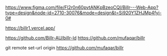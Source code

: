 https://www.figma.com/file/Fl2r0n60pvtANKpBzeoCQl/Billr---Web-App?type=design&node-id=2710-30076&mode=design&t=Si920Y1ZHJMp4fyi-0#


https://billr1.vercel.app/


https://github.com/Billr-AU/billr-ld
https://github.com/mufaqar/billr


git remote set-url origin https://github.com/mufaqar/billr